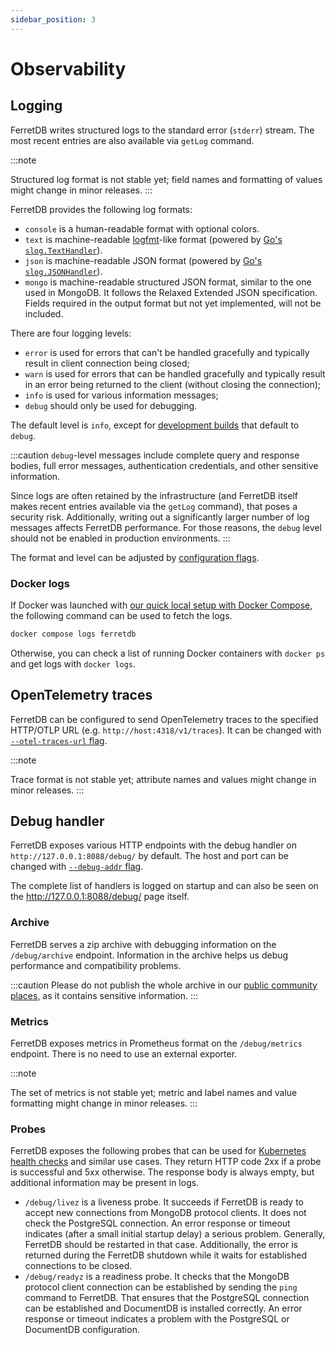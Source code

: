 ```yaml
---
sidebar_position: 3
---
```


# Observability

## Logging

FerretDB writes structured logs to the standard error (`stderr`) stream.
The most recent entries are also available via `getLog` command.

:::note

<!-- https://github.com/FerretDB/FerretDB/issues/3421 -->

Structured log format is not stable yet; field names and formatting of values might change in minor releases.
:::

FerretDB provides the following log formats:

<!-- https://github.com/FerretDB/FerretDB/issues/4438 -->

- `console` is a human-readable format with optional colors.
- `text` is machine-readable [logfmt](https://brandur.org/logfmt)-like format
  (powered by [Go's `slog.TextHandler`](https://pkg.go.dev/log/slog#TextHandler)).
- `json` is machine-readable JSON format
  (powered by [Go's `slog.JSONHandler`](https://pkg.go.dev/log/slog#JSONHandler)).
- `mongo` is machine-readable structured JSON format, similar to the one used in MongoDB.
  It follows the Relaxed Extended JSON specification.
  Fields required in the output format but not yet implemented, will not be included.

There are four logging levels:

<!-- https://github.com/FerretDB/FerretDB/issues/4439 -->

- `error` is used for errors that can't be handled gracefully
  and typically result in client connection being closed;
- `warn` is used for errors that can be handled gracefully
  and typically result in an error being returned to the client (without closing the connection);
- `info` is used for various information messages;
- `debug` should only be used for debugging.

The default level is `info`, except for [development builds](https://pkg.go.dev/github.com/FerretDB/FerretDB/v2/build/version#hdr-Development_builds) that default to `debug`.

:::caution
`debug`-level messages include complete query and response bodies, full error messages, authentication credentials,
and other sensitive information.

Since logs are often retained by the infrastructure
(and FerretDB itself makes recent entries available via the `getLog` command),
that poses a security risk.
Additionally, writing out a significantly larger number of log messages affects FerretDB performance.
For those reasons, the `debug` level should not be enabled in production environments.
:::

The format and level can be adjusted by [configuration flags](flags.md#miscellaneous).

### Docker logs

If Docker was launched with [our quick local setup with Docker Compose](../installation/ferretdb/docker.md#postgresql-setup-with-docker-compose),
the following command can be used to fetch the logs.

```sh
docker compose logs ferretdb
```

Otherwise, you can check a list of running Docker containers with `docker ps`
and get logs with `docker logs`.

## OpenTelemetry traces

FerretDB can be configured to send OpenTelemetry traces to the specified HTTP/OTLP URL (e.g. `http://host:4318/v1/traces`).
It can be changed with [`--otel-traces-url` flag](flags.md#miscellaneous).

:::note

<!-- https://github.com/FerretDB/FerretDB/issues/3422 -->

Trace format is not stable yet; attribute names and values might change in minor releases.
:::

## Debug handler

FerretDB exposes various HTTP endpoints with the debug handler on `http://127.0.0.1:8088/debug/` by default.
The host and port can be changed with [`--debug-addr` flag](flags.md#interfaces).

The complete list of handlers is logged on startup
and can also be seen on the http://127.0.0.1:8088/debug/ page itself.

### Archive

FerretDB serves a zip archive with debugging information on the `/debug/archive` endpoint.
Information in the archive helps us debug performance and compatibility problems.

:::caution
Please do not publish the whole archive in our [public community places](/#community),
as it contains sensitive information.
:::

### Metrics

FerretDB exposes metrics in Prometheus format on the `/debug/metrics` endpoint.
There is no need to use an external exporter.

:::note

<!-- https://github.com/FerretDB/FerretDB/issues/3420 -->

The set of metrics is not stable yet; metric and label names and value formatting might change in minor releases.
:::

### Probes

FerretDB exposes the following probes that can be used for
[Kubernetes health checks](https://kubernetes.io/docs/tasks/configure-pod-container/configure-liveness-readiness-startup-probes/)
and similar use cases.
They return HTTP code 2xx if a probe is successful and 5xx otherwise.
The response body is always empty, but additional information may be present in logs.

- `/debug/livez` is a liveness probe.
  It succeeds if FerretDB is ready to accept new connections from MongoDB protocol clients.
  It does not check the PostgreSQL connection.
  An error response or timeout indicates (after a small initial startup delay) a serious problem.
  Generally, FerretDB should be restarted in that case.
  Additionally, the error is returned during the FerretDB shutdown while it waits for established connections to be closed.
- `/debug/readyz` is a readiness probe.
  It checks that the MongoDB protocol client connection can be established by sending the `ping` command to FerretDB.
  That ensures that the PostgreSQL connection can be established and DocumentDB is installed correctly.
  An error response or timeout indicates a problem with the PostgreSQL or DocumentDB configuration.
